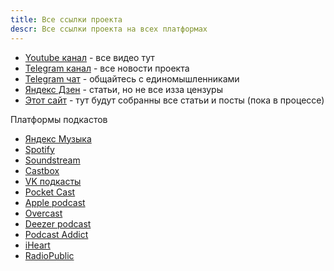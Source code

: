 ```yaml
---
title: Все ссылки проекта
descr: Все ссылки проекта на всех платформах
---
```


* [Youtube канал](https://youtube.com/@slsfreedom) - все видео тут
* [Telegram канал](https://t.me/+X3brRqc3VsJkNmMy) - все новости проекта
* [Telegram чат](https://t.me/+Y6hSx-tAiN5hODFi) - общайтесь с единомышленниками
* [Яндекс Дзен](https://dzen.ru/sls_freedom) - статьи, но не все изза цензуры
* [Этот сайт](https://p-libereco.org) - тут будут собранны все статьи и посты (пока в процессе)

Платформы подкастов

* [Яндекс Музыка](https://music.yandex.ru/album/26679261)
* [Spotify](https://open.spotify.com/show/6mxhACSi6PjkEHTf5sHorg)
* [Soundstream](https://soundstream.media/playlist/sistema-lichnoy-svobody)
* [Castbox](https://castbox.fm/channel/id5519154)
* [VK подкасты](https://vk.com/podcasts-214911215)
* [Pocket Cast](https://pca.st/2q1j0ew2)
* [Apple podcast](https://podcasts.apple.com/us/podcast/система-личной-свободы/id1698049924)
* [Overcast](https://overcast.fm/itunes1698049924)
* [Deezer podcast](https://www.deezer.com/ru/show/1000112175)
* [Podcast Addict](https://podcastaddict.com/podcast/4549240)
* [iHeart](https://www.iheart.com/podcast/269--119319353/)
* [RadioPublic](https://radiopublic.com/-WPqDaj)
